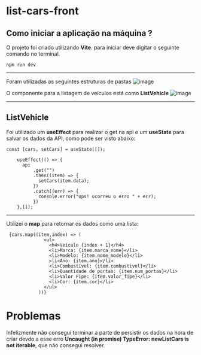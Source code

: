 # list-cars-front

## Como iniciar a aplicação na máquina ?

O projeto foi criado utilizando **Vite**. para iniciar deve digitar o seguinte comando no terminal.

`` npm run dev ``

---

Foram utilizadas as seguintes estruturas de pastas
![image](https://user-images.githubusercontent.com/81775179/199745021-eed41824-58f8-47dc-93d3-f29713b32809.png)

O componente para a listagem de veículos está como **ListVehicle**
![image](https://user-images.githubusercontent.com/81775179/199747565-416aac2a-d3a4-4113-817c-0fee57a032d7.png)

---

## ListVehicle

Foi utilizado um **useEffect** para realizar o get na api e um **useState** para salvar os dados da API, como pode ser visto abaixo:

```
const [cars, setCars] = useState([]);

    useEffect(() => {
      api
          .get("")
          .then((item) => {
            setCars(item.data);
          })
          .catch((err) => {
            console.error("ops! ocorreu o erro " + err);
          })
    },[]);
```

---

Utilizei o **map** para retornar os dados como uma lista:

```
 {cars.map((item,index) => (
              <ul>
                <h4>Veículo {index + 1}</h4>
                <li>Marca: {item.marca_nome}</li>
                <li>Modelo: {item.nome_modelo}</li>
                <li>Ano: {item.ano}</li>
                <li>Combustível: {item.combustivel}</li>
                <li>Quantidade de portas: {item.num_portas}</li>
                <li>Valor Fipe: {item.valor_fipe}</li>
                <li>Cor: {item.cor}</li>
              </ul>
            ))}
```
# Problemas

Infelizmente não consegui terminar a parte de persistir os dados na hora de criar devdo a esse erro **Uncaught (in promise) TypeError: newListCars is not iterable**, que não consegui resolver.






